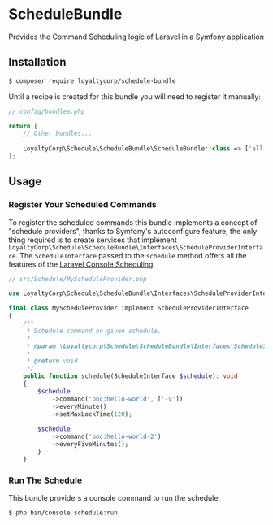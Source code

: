 # ScheduleBundle

Provides the Command Scheduling logic of Laravel in a Symfony application

## Installation

```bash
$ composer require loyaltycorp/schedule-bundle
```

Until a recipe is created for this bundle you will need to register it manually:

```php
// config/bundles.php

return [
    // Other bundles...
    
    LoyaltyCorp\Schedule\ScheduleBundle\ScheduleBundle::class => ['all' => true],
];
```

## Usage

### Register Your Scheduled Commands

To register the scheduled commands this bundle implements a concept of "schedule providers", thanks to Symfony's
autoconfigure feature, the only thing required is to create services that implement `LoyaltyCorp\Schedule\ScheduleBundle\Interfaces\ScheduleProviderInterface`.
The `ScheduleInterface` passed to the `schedule` method offers all the features of the [Laravel Console Scheduling][1].

```php
// src/Schedule/MyScheduleProvider.php

use LoyaltyCorp\Schedule\ScheduleBundle\Interfaces\ScheduleProviderInterface;

final class MyScheduleProvider implement ScheduleProviderInterface
{
    /**
     * Schedule command on given schedule.
     *
     * @param \Loyaltycorp\Schedule\ScheduleBundle\Interfaces\ScheduleInterface $schedule
     *
     * @return void
     */
    public function schedule(ScheduleInterface $schedule): void
    {
        $schedule
            ->command('poc:hello-world', ['-v'])
            ->everyMinute()
            ->setMaxLockTime(120);
    
        $schedule
            ->command('poc:hello-world-2')
            ->everyFiveMinutes();
        }
    }
```

### Run The Schedule

This bundle providers a console command to run the schedule:

```bash
$ php bin/console schedule:run
```

[1]: https://laravel.com/docs/5.8/scheduling
